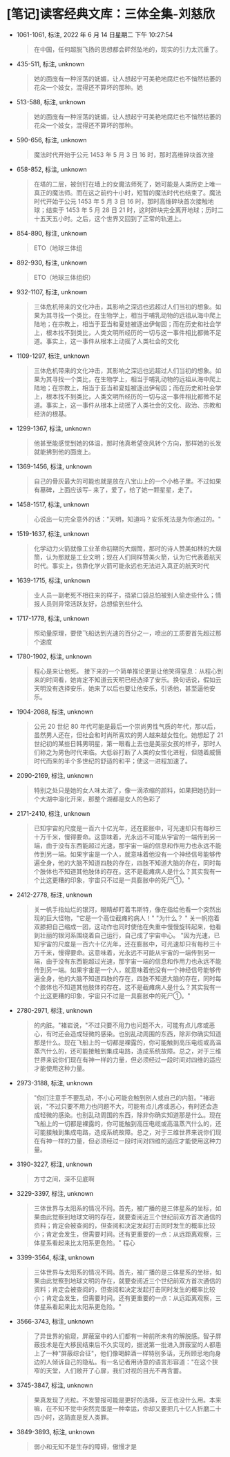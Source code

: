 # [笔记]读客经典文库：三体全集-刘慈欣


-   1061-1061, 标注, 2022 年 6 月 14 日星期二 下午 10:27:54

    > 在中国，任何超脱飞扬的思想都会砰然坠地的，现实的引力太沉重了。

-   435-511, 标注, unknown

    > 她的面庞有一种淫荡的妩媚，让人想起宁可美艳地腐烂也不悄然枯萎的花朵一个妓女，混得还不算坏的那种。她

-   513-588, 标注, unknown

    > 她的面庞有一种淫荡的妩媚，让人想起宁可美艳地腐烂也不悄然枯萎的花朵一个妓女，混得还不算坏的那种。

-   590-656, 标注, unknown

    > 魔法时代开始于公元 1453 年 5 月 3 日 16 时，那时高维碎块首次接

-   658-852, 标注, unknown

    > 在塔的二层，被剑钉在墙上的女魔法师死了，她可能是人类历史上唯一真正的魔法师。而在这之前约十小时，短暂的魔法时代也结束了。魔法时代开始于公元 1453 年 5 月 3 日 16 时，那时高维碎块首次接触地球；结束于 1453 年 5 月 28 日 21
    > 时，这时碎块完全离开地球；历时二十五天五小时。之后，这个世界又回到了正常的轨道上。

-   854-890, 标注, unknown

    > ETO（地球三体组

-   892-930, 标注, unknown

    > ETO（地球三体组织）

-   932-1107, 标注, unknown

    > 三体危机带来的文化冲击，其影响之深远也远超过人们当初的想象。如果为其寻找一个类比，在生物学上，相当于哺乳动物的远祖从海中爬上陆地；在宗教上，相当于亚当和夏娃被逐出伊甸园；而在历史和社会学上，根本找不到类比，人类文明所经历的一切与这一事件相比都微不足道。事实上，这一事件从根本上动摇了人类社会的文化

-   1109-1297, 标注, unknown

    > 三体危机带来的文化冲击，其影响之深远也远超过人们当初的想象。如果为其寻找一个类比，在生物学上，相当于哺乳动物的远祖从海中爬上陆地；在宗教上，相当于亚当和夏娃被逐出伊甸园；而在历史和社会学上，根本找不到类比，人类文明所经历的一切与这一事件相比都微不足道。事实上，这一事件从根本上动摇了人类社会的文化、政治、宗教和经济的根基。

-   1299-1367, 标注, unknown

    > 他甚至能感觉到她的体温，那时他真希望夜风转个方向，那样她的长发就能拂到他的面庞上。

-   1369-1456, 标注, unknown

    > 自己的骨灰最大的可能也就是放在八宝山上的一个小格子里。不过如果有墓碑，上面应该写&#x2013; 来了，爱了，给了她一颗星星，走了。

-   1458-1517, 标注, unknown

    > 心说出一句完全意外的话："天明，知道吗？安乐死法是为你通过的。"

-   1519-1637, 标注, unknown

    > 化学动力火箭就像工业革命初期的大烟筒，那时的诗人赞美如林的大烟筒，认为那就是工业文明；现在人们同样赞美火箭，认为它代表着航天时代。事实上，依靠化学火箭可能永远也无法进入真正的航天时代

-   1639-1715, 标注, unknown

    > 业人员一副老死不相往来的样子，捂紧口袋总怕被别人偷走些什么；情报人员则异常活跃友好，总想偷到些什么

-   1717-1778, 标注, unknown

    > 照动量原理，要使飞船达到光速的百分之一，喷出的工质要首先超过那个速度

-   1780-1902, 标注, unknown

    > 程心是来让他死。 接下来的一个简单推论更是让他笑得窒息：从程心到来的时间看，她肯定不知道云天明已经选择了安乐。换句话说，假如云天明没有选择安乐，她来了以后也要让他安乐，引诱他，甚至逼他安乐。

-   1904-2088, 标注, unknown

    > 公元 20 世纪 80 年代可能是最后一个崇尚男性气质的年代，那以后，虽然男人还在，但社会和时尚所喜欢的男人越来越女性化。她想起了 21 世纪初的某些日韩男明星，第一眼看上去也是美丽女孩的样子，那时人们称之为男色时代来临。大低谷打断了人类的女性化进程，但随着威慑时代而来的半个多世纪的舒适的和平；使这一进程加速了。

-   2090-2169, 标注, unknown

    > 特别之处只是她的女人味太浓了，像一滴浓缩的颜料，如果把她扔到一个大湖中溶化开来，那整个湖都是女人的色彩了

-   2171-2410, 标注, unknown

    > 已知宇宙的尺度是一百六十亿光年，还在膨胀中，可光速却只有每秒三十万千米，慢得要命。这意味着，光永远不可能从宇宙的一端传到另一端，由于没有东西能超过光速，那宇宙一端的信息和作用力也永远不能传到另一端。如果宇宙是一个人，就意味着他没有一个神经信号能够传遍全身，他的大脑不知道四肢的存在，四肢不知道大脑的存在，同时每个肢体也不知道其他肢体的存在。这不是截瘫病人是什么？其实我有一个比这更糟的印象，宇宙只不过是一具膨胀中的死尸①。"

-   2412-2778, 标注, unknown

    > 关一帆手指灿烂的银河，眼睛却盯着韦斯特，像在指给他看一个突然出现的巨大怪物，"它是一个高位截瘫的病人！" "为什么？
    > " 关一帆抱着双膝把自己缩成一团，这动作也同时使他在失重中慢慢旋转起来，他看到壮丽的银河系围绕着自己运行，自己成了宇宙中心。 "因为光速，已知宇宙的尺度是一百六十亿光年，还在膨胀中，可光速却只有每秒三十万千米，慢得要命。这意味着，光永远不可能从宇宙的一端传到另一端，由于没有东西能超过光速，那宇宙一端的信息和作用力也永远不能传到另一端。如果宇宙是一个人，就意味着他没有一个神经信号能够传遍全身，他的大脑不知道四肢的存在，四肢不知道大脑的存在，同时每个肢体也不知道其他肢体的存在。这不是截瘫病人是什么？其实我有一个比这更糟的印象，宇宙只不过是一具膨胀中的死尸①。"

-   2780-2971, 标注, unknown

    > 的内脏。"褚岩说，"不过只要不用力也问题不大，可能有点儿疼或恶心，有时还会造成轻微的感染。也别乱动周围的东西，除非你确实知道那是什么。现在飞船上的一切都是裸露的，你可能触到高压电缆或高温蒸汽什么的，还可能接触到集成电路，造成系统故障。总之，对于三维世界来说你们现在有神一样的力量，但必须经过一段时间对四维的适应才能使用这种力量。

-   2973-3188, 标注, unknown

    > "你们注意手不要乱动，不小心可能会触到别人或自己的内脏。"褚岩说，"不过只要不用力也问题不大，可能有点儿疼或恶心，有时还会造成轻微的感染。也别乱动周围的东西，除非你确实知道那是什么。现在飞船上的一切都是裸露的，你可能触到高压电缆或高温蒸汽什么的，还可能接触到集成电路，造成系统故障。总之，对于三维世界来说你们现在有神一样的力量，但必须经过一段时间对四维的适应才能使用这种力量。

-   3190-3227, 标注, unknown

    > 方寸之间，深不见底啊

-   3229-3397, 标注, unknown

    > 三体世界与太阳系的情况不同。首先，被广播的是三体星系的坐标，如果由此觉察到地球文明的存在，就要查阅近三个世纪前双方首次通信的资料；肯定会被查阅的，但查阅和决定发起打击同时发生的概率比较小；肯定会发生，但需要时间。还有更重要的一点：从远距离观察，三体星系看起来比太阳系更危险。" 程心

-   3399-3564, 标注, unknown

    > 三体世界与太阳系的情况不同。首先，被广播的是三体星系的坐标，如果由此觉察到地球文明的存在，就要查阅近三个世纪前双方首次通信的资料；肯定会被查阅的，但查阅和决定发起打击同时发生的概率比较小；肯定会发生，但需要时间。还有更重要的一点：从远距离观察，三体星系看起来比太阳系更危险。"

-   3566-3743, 标注, unknown

    > 了异世界的偷窥，屏蔽室中的人们都有一种前所未有的解脱感。智子屏蔽技术是在大移民结束后不久实现的，据说第一批进入屏蔽室的人都患上了一种"屏蔽综合征"，他们像喝醉酒一样特别多话，无所顾忌地向身边的人倾诉自己的隐私。有一名记者用诗意的语言形容道："在这个狭窄的天堂，人们敞开了心扉，我们对视的目光不再含蓄。

-   3745-3847, 标注, unknown

    > 果真发现了光粒。不发警报可能是更好的选择，反正也没什么用。本来嘛，在不知不觉中突然完蛋是一种幸运，你却又要把几十亿人折磨二十四小时，这简直是反人类罪。

-   3849-3893, 标注, unknown

    > 弱小和无知不是生存的障碍，傲慢才是

